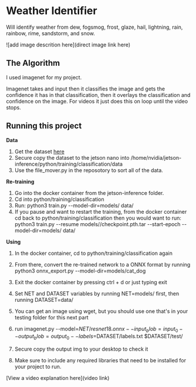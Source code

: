 # Weather Identifier

 Will identify weather from dew, fogsmog, frost, glaze, hail, lightning, rain, rainbow, rime,  sandstorm, and snow.

![add image descrition here](direct image link here)

## The Algorithm

I used imagenet for my project.

Imagenet takes and input then it classifies the image and gets the confidence it has in that classification, then it overlays the classification and confidence on the image. For videos it just does this on loop until the video stops.


## Running this project

**Data**
 1. Get the dataset [here](https://www.kaggle.com/datasets/jehanbhathena/weather-dataset/discussion)
 2. Secure copy the dataset to the jetson nano into /home/nvidia/jetson-inference/python/training/classification/data
 3. Use the file_mover.py in the reposotory to sort all of the data.

**Re-training**
 1. Go into the docker container from the jetson-inference folder.
 2. Cd into python/training/classification
 3. Run: python3 train.py --model-dir=models/<dataset name> data/<dataset name>
 4. If you pause and want to restart the training, from the docker container cd back to
 python/training/classification then you would want to run:
 python3 train.py --resume models/<dataset name>/checkpoint.pth.tar --start-epoch <epoch    number you left off at> --model-dir=models/<dataset name> data/<dataset name>

**Using**
 1. In the docker container, cd to python/training/classification again
 2. From there, convert the re-trained network to a ONNX format by running python3
onnx_export.py --model-dir=models/cat_dog
 3. Exit the docker container by pressing ctrl + d or just typing exit
 4. Set NET and DATASET variables by running NET=models/<dataset name> first, then running
DATASET=data/<dataset name>
 5. You can get an image using wget, but you should use one that's in your testing folder
for this next part
 6. run imagenet.py --model=$NET/resnet18.onnx --input_blob=input_0 --output_blob=output_0
--labels=$DATASET/labels.txt $DATASET/test/<path to a classification img> <output img
name.jpg>
 7. Secure copy the output img to your desktop to check it

 

5. Make sure to include any required libraries that need to be installed for your project to run.

[View a video explanation here](video link)
